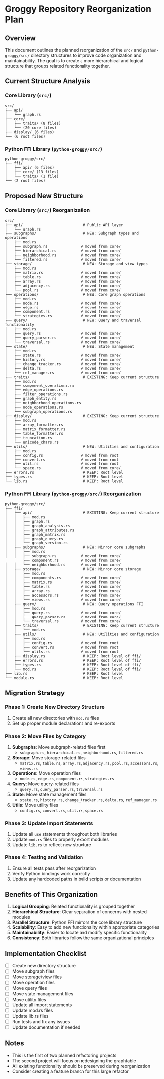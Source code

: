 # Groggy Repository Reorganization Plan

## Overview

This document outlines the planned reorganization of the `src/` and `python-groggy/src/` directory structures to improve code organization and maintainability. The goal is to create a more hierarchical and logical structure that groups related functionality together.

## Current Structure Analysis

### Core Library (`src/`)
```
src/
├── api/
│   └── graph.rs
├── core/
│   ├── traits/ (8 files)
│   └── (20 core files)
├── display/ (6 files)
└── (6 root files)
```

### Python FFI Library (`python-groggy/src/`)
```
python-groggy/src/
├── ffi/
│   ├── api/ (6 files)
│   ├── core/ (13 files)
│   └── traits/ (1 file)
└── (2 root files)
```

## Proposed New Structure

### Core Library (`src/`) Reorganization

```
src/
├── api/                           # Public API layer
│   └── graph.rs
├── subgraphs/                     # NEW: Subgraph types and operations
│   ├── mod.rs
│   ├── subgraph.rs               # moved from core/
│   ├── hierarchical.rs           # moved from core/
│   ├── neighborhood.rs           # moved from core/
│   └── filtered.rs               # moved from core/
├── storage/                       # NEW: Storage and view types
│   ├── mod.rs
│   ├── matrix.rs                 # moved from core/
│   ├── table.rs                  # moved from core/
│   ├── array.rs                  # moved from core/
│   ├── adjacency.rs              # moved from core/
│   └── pool.rs                   # moved from core/
├── operations/                    # NEW: Core graph operations
│   ├── mod.rs
│   ├── node.rs                   # moved from core/
│   ├── edge.rs                   # moved from core/
│   ├── component.rs              # moved from core/
│   └── strategies.rs             # moved from core/
├── query/                         # NEW: Query and traversal functionality
│   ├── mod.rs
│   ├── query.rs                  # moved from core/
│   ├── query_parser.rs           # moved from core/
│   └── traversal.rs              # moved from core/
├── state/                         # NEW: State management
│   ├── mod.rs
│   ├── state.rs                  # moved from core/
│   ├── history.rs                # moved from core/
│   ├── change_tracker.rs         # moved from core/
│   ├── delta.rs                  # moved from core/
│   └── ref_manager.rs            # moved from core/
├── traits/                        # EXISTING: Keep current structure
│   ├── mod.rs
│   ├── component_operations.rs
│   ├── edge_operations.rs
│   ├── filter_operations.rs
│   ├── graph_entity.rs
│   ├── neighborhood_operations.rs
│   ├── node_operations.rs
│   └── subgraph_operations.rs
├── display/                       # EXISTING: Keep current structure
│   ├── mod.rs
│   ├── array_formatter.rs
│   ├── matrix_formatter.rs
│   ├── table_formatter.rs
│   ├── truncation.rs
│   └── unicode_chars.rs
├── utils/                         # NEW: Utilities and configuration
│   ├── mod.rs
│   ├── config.rs                 # moved from root
│   ├── convert.rs                # moved from root
│   ├── util.rs                   # moved from root
│   └── space.rs                  # moved from core/
├── errors.rs                      # KEEP: Root level
├── types.rs                       # KEEP: Root level
└── lib.rs                         # KEEP: Root level
```

### Python FFI Library (`python-groggy/src/`) Reorganization

```
python-groggy/src/
├── ffi/
│   ├── api/                       # EXISTING: Keep current structure
│   │   ├── mod.rs
│   │   ├── graph.rs
│   │   ├── graph_analysis.rs
│   │   ├── graph_attributes.rs
│   │   ├── graph_matrix.rs
│   │   ├── graph_query.rs
│   │   └── graph_version.rs
│   ├── subgraphs/                 # NEW: Mirror core subgraphs
│   │   ├── mod.rs
│   │   ├── subgraph.rs           # moved from core/
        ├── component.rs          # moved from core/
│   │   └── neighborhood.rs       # moved from core/
│   ├── storage/                   # NEW: Mirror core storage
│   │   ├── mod.rs
│   │   ├── components.rs         # moved from core/
│   │   ├── matrix.rs             # moved from core/
│   │   ├── table.rs              # moved from core/
│   │   ├── array.rs              # moved from core/
│   │   ├── accessors.rs          # moved from core/
│   │   └── views.rs              # moved from core/
│   ├── query/                     # NEW: Query operations FFI
│   │   ├── mod.rs
│   │   ├── query.rs              # moved from core/
│   │   ├── query_parser.rs       # moved from core/
│   │   └── traversal.rs          # moved from core/
│   ├── traits/                    # EXISTING: Keep current structure
│   │   └── mod.rs
│   ├── utils/                     # NEW: Utilities and configuration
│   │   ├── mod.rs
│   │   ├── config.rs             # moved from root
│   │   ├── convert.rs            # moved from root
│   │   └── utils.rs              # moved from root
│   ├── display.rs                 # KEEP: Root level of ffi/
│   ├── errors.rs                  # KEEP: Root level of ffi/
│   ├── types.rs                   # KEEP: Root level of ffi/
│   └── mod.rs                     # KEEP: Root level of ffi/
├── lib.rs                         # KEEP: Root level
└── module.rs                      # KEEP: Root level
```

## Migration Strategy

### Phase 1: Create New Directory Structure
1. Create all new directories with `mod.rs` files
2. Set up proper module declarations and re-exports

### Phase 2: Move Files by Category
1. **Subgraphs**: Move subgraph-related files first
   - `subgraph.rs`, `hierarchical.rs`, `neighborhood.rs`, `filtered.rs`
2. **Storage**: Move storage-related files
   - `matrix.rs`, `table.rs`, `array.rs`, `adjacency.rs`, `pool.rs`, `accessors.rs`, `views.rs`
3. **Operations**: Move operation files
   - `node.rs`, `edge.rs`, `component.rs`, `strategies.rs`
4. **Query**: Move query-related files
   - `query.rs`, `query_parser.rs`, `traversal.rs`
5. **State**: Move state management files
   - `state.rs`, `history.rs`, `change_tracker.rs`, `delta.rs`, `ref_manager.rs`
6. **Utils**: Move utility files
   - `config.rs`, `convert.rs`, `util.rs`, `space.rs`

### Phase 3: Update Import Statements
1. Update all `use` statements throughout both libraries
2. Update `mod.rs` files to properly export modules
3. Update `lib.rs` to reflect new structure

### Phase 4: Testing and Validation
1. Ensure all tests pass after reorganization
2. Verify Python bindings work correctly
3. Update any hardcoded paths in build scripts or documentation

## Benefits of This Organization

1. **Logical Grouping**: Related functionality is grouped together
2. **Hierarchical Structure**: Clear separation of concerns with nested modules
3. **Parallel Structure**: Python FFI mirrors the core library structure
4. **Scalability**: Easy to add new functionality within appropriate categories
5. **Maintainability**: Easier to locate and modify specific functionality
6. **Consistency**: Both libraries follow the same organizational principles

## Implementation Checklist

- [ ] Create new directory structure
- [ ] Move subgraph files
- [ ] Move storage/view files  
- [ ] Move operation files
- [ ] Move query files
- [ ] Move state management files
- [ ] Move utility files
- [ ] Update all import statements
- [ ] Update mod.rs files
- [ ] Update lib.rs files
- [ ] Run tests and fix any issues
- [ ] Update documentation if needed

## Notes

- This is the first of two planned refactoring projects
- The second project will focus on redesigning the graphtable
- All existing functionality should be preserved during reorganization
- Consider creating a feature branch for this large refactor